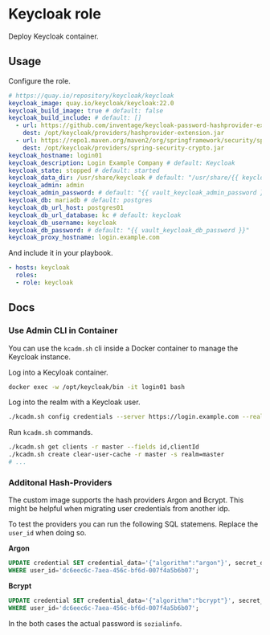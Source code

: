# Keycloak role

Deploy Keycloak container.

## Usage

Configure the role.

```yml
# https://quay.io/repository/keycloak/keycloak
keycloak_image: quay.io/keycloak/keycloak:22.0
keycloak_build_image: true # default: false
keycloak_build_include: # default: []
  - url: https://github.com/inventage/keycloak-password-hashprovider-extension/releases/download/2.0.0/extension-password-hashprovider-2.0.0-202307200659-6-d59b2187.jar
    dest: /opt/keycloak/providers/hashprovider-extension.jar
  - url: https://repo1.maven.org/maven2/org/springframework/security/spring-security-crypto/6.1.3/spring-security-crypto-6.1.3.jar
    dest: /opt/keycloak/providers/spring-security-crypto.jar
keycloak_hostname: login01
keycloak_description: Login Example Company # default: Keycloak
keycloak_state: stopped # default: started
keycloak_data_dir: /usr/share/keycloak # default: "/usr/share/{{ keycloak_hostname }}"
keycloak_admin: admin
keycloak_admin_password: # default: "{{ vault_keycloak_admin_password }}"
keycloak_db: mariadb # default: postgres
keycloak_db_url_host: postgres01
keycloak_db_url_database: kc # default: keycloak
keycloak_db_username: keycloak
keycloak_db_password: # default: "{{ vault_keycloak_db_password }}"
keycloak_proxy_hostname: login.example.com
```

And include it in your playbook.

```yml
- hosts: keycloak
  roles:
  - role: keycloak
```

## Docs

### Use Admin CLI in Container

You can use the `kcadm.sh` cli inside a Docker container to manage the Keycloak instance.

Log into a Kecyloak container.

```bash
docker exec -w /opt/keycloak/bin -it login01 bash
```

Log into the realm with a Keycloak user.

```bash
./kcadm.sh config credentials --server https://login.example.com --realm master --user $USERNAME --password $PASSWORD
```

Run `kcadm.sh` commands.

```bash
./kcadm.sh get clients -r master --fields id,clientId
./kcadm.sh create clear-user-cache -r master -s realm=master
# ...
```


### Additonal Hash-Providers

The custom image supports the hash providers Argon and Bcrypt. This might be helpful when migrating user credentials from another idp.

To test the providers you can run the following SQL statemens. Replace the `user_id` when doing so.

**Argon**

```sql
UPDATE credential SET credential_data='{"algorithm":"argon"}', secret_data='{"value":"$argon2i$v=19$m=65536,t=16,p=1$bnI2SEl3UXNicmovRTZYdg$MeU+vEnpIQb1q1QiWNiIq70K8hoWWb3gbp1CfqH6jAU"}'
WHERE user_id='dc6eec6c-7aea-456c-bf6d-007f4a5b6b07';
```

**Bcrypt**


```sql
UPDATE credential SET credential_data='{"algorithm":"bcrypt"}', secret_data='{"value":"$2y$12$xtQ/70RpLO8pzGQjYjzsmuJ.eFBAFmizDotdHUBKd9.y755qj/OWu"}'
WHERE user_id='dc6eec6c-7aea-456c-bf6d-007f4a5b6b07';
```

In the both cases the actual password is `sozialinfo`.